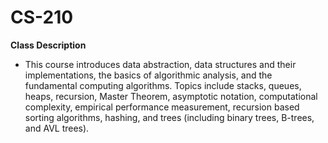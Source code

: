 # CS-210

**Class Description**
* This course introduces data abstraction, data structures and their implementations, the basics of algorithmic analysis, and the fundamental computing algorithms. Topics include stacks, queues, heaps, recursion, Master Theorem, asymptotic notation, computational complexity, empirical performance measurement, recursion based sorting algorithms, hashing, and trees (including binary trees, B-trees, and AVL trees). 


